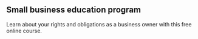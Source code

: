 ## Small business education program

Learn about your rights and obligations as a business owner with this free online course.

